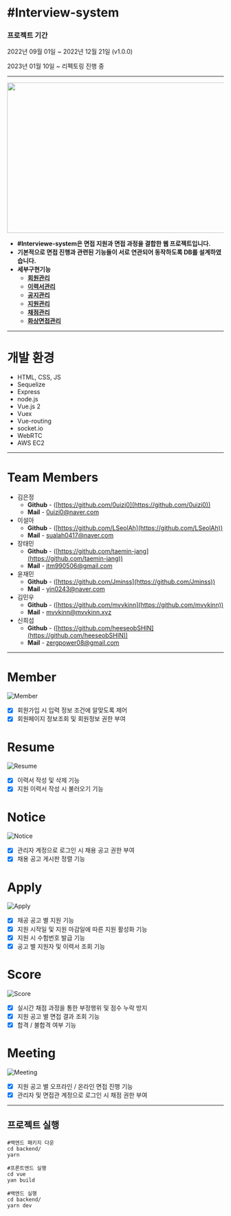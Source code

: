 # #Interview-system

### 프로젝트 기간

2022년 09월 01일 ~ 2022년 12월 21일 (v1.0.0)

2023년 01월 10일 ~ 리펙토링 진행 중

---

<img src="https://user-images.githubusercontent.com/102431281/208467663-c7a8f42c-9379-4c4e-bd06-942b14816988.png"  width="600" height="350"/>

- **#Interviewe-system은 면접 지원과 면접 과정을 결합한 웹 프로젝트입니다.**
- **기본적으로 면접 진행과 관련된 기능들이 서로 연관되어 동작하도록 DB를 설계하였습니다.**
- **세부구현기능**
  - **[회원관리](#member)**
  - **[이력서관리](#resume)**
  - **[공지관리](#notice)**
  - **[지원관리](#apply)**
  - **[채점관리](#score)**
  - **[화상면접관리](#meeting)**

---

# 개발 환경

- HTML, CSS, JS
- Sequelize
- Express
- node.js
- Vue.js 2
- Vuex
- Vue-routing
- socket.io
- WebRTC
- AWS EC2

---

# Team Members

- 김은정
  - **Github** - ([https://github.com/0uizi0](https://github.com/0uizi0))
  - **Mail** - 0uizi0@naver.com
- 이설아
  - **Github** - ([https://github.com/LSeolAh](https://github.com/LSeolAh))
  - **Mail** - sualah0417@naver.com
- 장태민
  - **Github** - ([https://github.com/taemin-jang](https://github.com/taemin-jang))
  - **Mail** - jtm990506@gmail.com
- 윤재민
  - **Github** - ([https://github.com/Jminss](https://github.com/Jminss))
  - **Mail** - yjn0243@naver.com
- 김민우
  - **Github** - ([https://github.com/mvvkinn](https://github.com/mvvkinn))
  - **Mail** - mvvkinn@mvvkinn.xyz
- 신희섭
  - **Github** - ([https://github.com/heeseobSHIN](https://github.com/heeseobSHIN))
  - **Mail** - zergpower08@gmail.com

---

# Member

![Member](https://user-images.githubusercontent.com/102431281/208466684-5ed781c5-7036-4231-9556-6d751887b66a.gif)

- [x] 회원가입 시 입력 정보 조건에 알맞도록 제어
- [x] 회원페이지 정보조회 및 회원정보 권한 부여

# Resume

![Resume](https://user-images.githubusercontent.com/102431281/208467255-223b8047-071b-4ef1-a3a8-efcafa63dff4.gif)

- [x] 이력서 작성 및 삭제 기능
- [x] 지원 이력서 작성 시 불러오기 기능

# Notice

![Notice](https://user-images.githubusercontent.com/102431281/208467265-62f39c30-bfa0-4256-ad0e-6c274ab96ba7.gif)

- [x] 관리자 계정으로 로그인 시 채용 공고 권한 부여
- [x] 채용 공고 게시판 정렬 기능

# Apply

![Apply](https://user-images.githubusercontent.com/102431281/208467281-1aa6d497-bdc5-4e09-83d9-808d825e5038.gif)

- [x] 채공 공고 별 지원 기능
- [x] 지원 시작일 및 지원 마감일에 따른 지원 활성화 기능
- [x] 지원 시 수험번호 발급 기능
- [x] 공고 별 지원자 및 이력서 조회 기능

# Score

![Score](https://user-images.githubusercontent.com/102431281/208467287-3de98935-67cf-4ef4-a2d8-acf27af76e25.gif)

- [x] 실시간 채점 과정을 통한 부정행위 및 점수 누락 방지
- [x] 지원 공고 별 면접 결과 조회 기능
- [x] 합격 / 불합격 여부 기능

# Meeting

![Meeting](https://user-images.githubusercontent.com/102431281/208467292-56fe572d-9c72-4594-8ef4-f70a6c39a42b.gif)

- [x] 지원 공고 별 오프라인 / 온라인 면접 진행 기능
- [x] 관리자 및 면접관 계정으로 로그인 시 채점 권한 부여

---

## 프로젝트 실행

```
#백엔드 패키지 다운
cd backend/
yarn

#프론트엔드 실행
cd vue
yan build

#백엔드 실행
cd backend/
yarn dev
```
